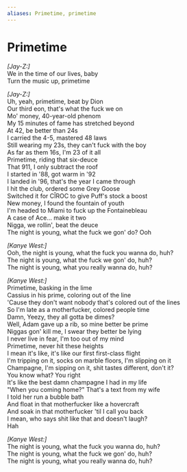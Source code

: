 ```yaml
---
aliases: Primetime, primetime
---
```


# Primetime

_[Jay-Z:]_  
We in the time of our lives, baby  
Turn the music up, primetime  

_[Jay-Z:]_  
Uh, yeah, primetime, beat by Dion  
Our third eon, that's what the fuck we on  
Mo' money, 40-year-old phenom  
My 15 minutes of fame has stretched beyond  
At 42, be better than 24s  
I carried the 4-5, mastered 48 laws  
Still wearing my 23s, they can't fuck with the boy  
As far as them 16s, I'm 23 of it all  
Primetime, riding that six-deuce  
That 911, I only subtract the roof  
I started in '88, got warm in '92  
I landed in '96, that's the year I came through  
I hit the club, ordered some Grey Goose  
Switched it for CÎROC to give Puff's stock a boost  
New money, I found the fountain of youth  
I'm headed to Miami to fuck up the Fontainebleau  
A case of Ace… make it two  
Nigga, we rollin', beat the deuce  
The night is young, what the fuck we gon' do? Ooh  

_[Kanye West:]_  
Ooh, the night is young, what the fuck you wanna do, huh?  
The night is young, what the fuck we gon' do, huh?  
The night is young, what you really wanna do, huh?  

_[Kanye West:]_  
Primetime, basking in the lime  
Cassius in his prime, coloring out of the line  
'Cause they don't want nobody that's colored out of the lines  
So I'm late as a motherfucker, colored people time  
Damn, Yeezy, they all gotta be dimes?  
Well, Adam gave up a rib, so mine better be prime  
Niggas gon' kill me, I swear they better be lying  
I never live in fear, I'm too out of my mind  
Primetime, never hit these heights  
I mean it's like, it's like our first first-class flight  
I'm tripping on it, socks on marble floors, I'm slipping on it  
Champagne, I'm sipping on it, shit tastes different, don't it?  
You know what? You right  
It's like the best damn champagne I had in my life  
"When you coming home?" That's a text from my wife  
I told her run a bubble bath  
And float in that motherfucker like a hovercraft  
And soak in that motherfucker 'til I call you back  
I mean, who says shit like that and doesn't laugh?  
Hah  

_[Kanye West:]_  
The night is young, what the fuck you wanna do, huh?  
The night is young, what the fuck we gon' do, huh?  
The night is young, what you really wanna do, huh?
